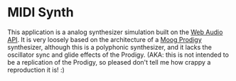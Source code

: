 # MIDI Synth

This application is a analog synthesizer simulation built on the [Web Audio API](https://webaudio.github.io/web-audio-api/). It is very loosely based on the architecture of a [Moog Prodigy](http://www.vintagesynth.com/moog/prodigy.php) synthesizer, although this is a polyphonic synthesizer, and it lacks the oscillator sync and glide effects of the Prodigy. (AKA: this is not intended to be a replication of the Prodigy, so pleased don't tell me how crappy a reproduction it is! :)

